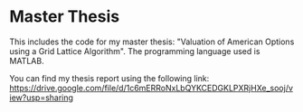 # Master Thesis
This includes the code for my master thesis: "Valuation of American Options using a Grid Lattice Algorithm".
The programming language used is MATLAB.

You can find my thesis report using the following link:
https://drive.google.com/file/d/1c6mERRoNxLbQYKCEDGKLPXRjHXe_sooj/view?usp=sharing

